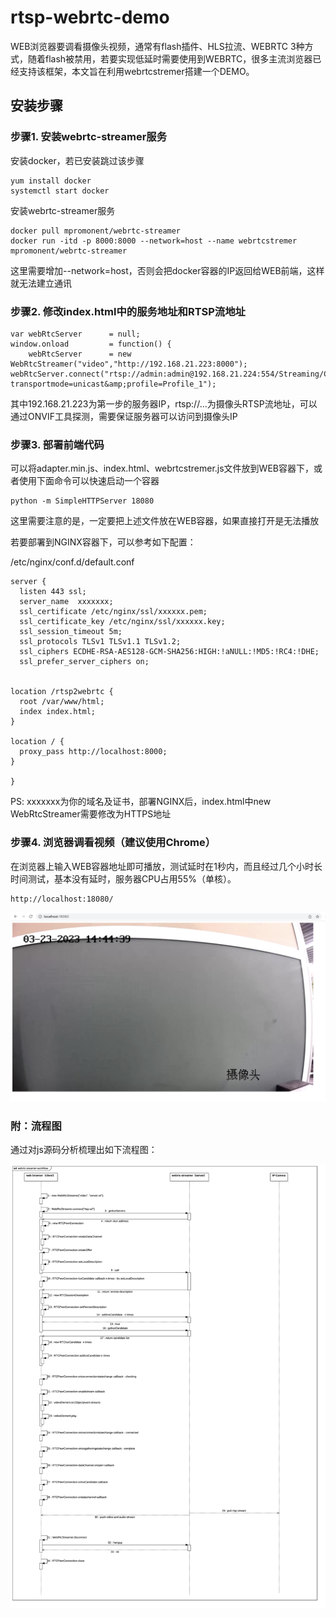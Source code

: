 # rtsp-webrtc-demo

WEB浏览器要调看摄像头视频，通常有flash插件、HLS拉流、WEBRTC 3种方式，随着flash被禁用，若要实现低延时需要使用到WEBRTC，很多主流浏览器已经支持该框架，本文旨在利用webrtcstremer搭建一个DEMO。

## 安装步骤

### 步骤1. 安装webrtc-streamer服务

安装docker，若已安装跳过该步骤
```
yum install docker
systemctl start docker
```

安装webrtc-streamer服务
```
docker pull mpromonent/webrtc-streamer
docker run -itd -p 8000:8000 --network=host --name webrtcstremer mpromonent/webrtc-streamer
```
这里需要增加--network=host，否则会把docker容器的IP返回给WEB前端，这样就无法建立通讯

### 步骤2. 修改index.html中的服务地址和RTSP流地址

```
var webRtcServer      = null;
window.onload         = function() {
    webRtcServer      = new WebRtcStreamer("video","http://192.168.21.223:8000");
webRtcServer.connect("rtsp://admin:admin@192.168.21.224:554/Streaming/Channels/101?transportmode=unicast&amp;profile=Profile_1");
```

其中192.168.21.223为第一步的服务器IP，rtsp://...为摄像头RTSP流地址，可以通过ONVIF工具探测，需要保证服务器可以访问到摄像头IP

### 步骤3. 部署前端代码

可以将adapter.min.js、index.html、webrtcstremer.js文件放到WEB容器下，或者使用下面命令可以快速启动一个容器

```
python -m SimpleHTTPServer 18080
```

这里需要注意的是，一定要把上述文件放在WEB容器，如果直接打开是无法播放

若要部署到NGINX容器下，可以参考如下配置：

/etc/nginx/conf.d/default.conf
```
server {
  listen 443 ssl;
  server_name  xxxxxxx;
  ssl_certificate /etc/nginx/ssl/xxxxxx.pem;
  ssl_certificate_key /etc/nginx/ssl/xxxxxx.key;
  ssl_session_timeout 5m;
  ssl_protocols TLSv1 TLSv1.1 TLSv1.2;
  ssl_ciphers ECDHE-RSA-AES128-GCM-SHA256:HIGH:!aNULL:!MD5:!RC4:!DHE;
  ssl_prefer_server_ciphers on;


location /rtsp2webrtc {
  root /var/www/html;
  index index.html;
}

location / {
  proxy_pass http://localhost:8000;
}

}
```
PS: xxxxxxx为你的域名及证书，部署NGINX后，index.html中new WebRtcStreamer需要修改为HTTPS地址

### 步骤4. 浏览器调看视频（建议使用Chrome）

在浏览器上输入WEB容器地址即可播放，测试延时在1秒内，而且经过几个小时长时间测试，基本没有延时，服务器CPU占用55%（单核）。

```
http://localhost:18080/
```

![](https://github.com/smallmuou/rtsp-webrtc-demo/blob/main/demo.jpg)

### 附：流程图

通过对js源码分析梳理出如下流程图：

![](https://github.com/smallmuou/rtsp-webrtc-demo/blob/main/webrtc-steamer-workflow.jpg)
